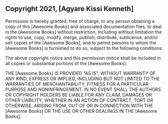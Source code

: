 ## Copyright 2021, [Agyare Kissi Kenneth]

Permission is hereby granted, free of charge, to any person obtaining a copy of this [Awesome Books] and associated documentation files, to deal in the [Awesome Books] without restriction, including without limitation the rights to use, copy, modify, merge, publish, distribute, sublicense, and/or sell copies of the [Awesome Books], and to permit persons to whom the [Awesome Books] is furnished to do so, subject to the following conditions:

The above copyright notice and this permission notice shall be included in all copies or substantial portions of the [Awesome Books].

THE [Awesome Books] IS PROVIDED "AS IS", WITHOUT WARRANTY OF ANY KIND, EXPRESS OR IMPLIED, INCLUDING BUT NOT LIMITED TO THE WARRANTIES OF MERCHANTABILITY, FITNESS FOR A PARTICULAR PURPOSE AND NONINFRINGEMENT. IN NO EVENT SHALL THE AUTHORS OR COPYRIGHT HOLDERS BE LIABLE FOR ANY CLAIM, DAMAGES OR OTHER LIABILITY, WHETHER IN AN ACTION OF CONTRACT, TORT OR OTHERWISE, ARISING FROM, OUT OF OR IN CONNECTION WITH THE [Awesome Books] OR THE USE OR OTHER DEALINGS IN THE [Awesome Books].
